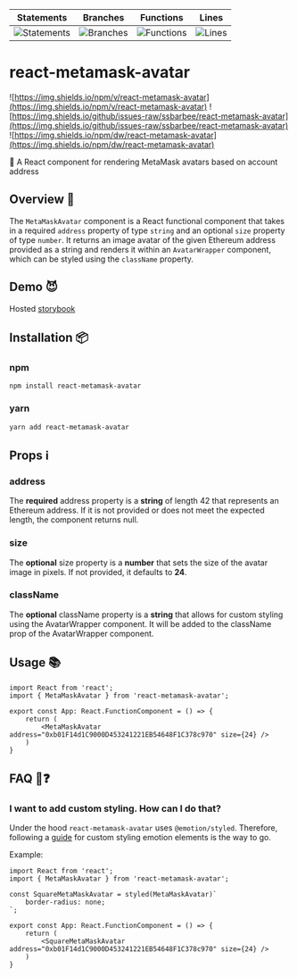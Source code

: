 | Statements                  | Branches                | Functions                 | Lines             |
| --------------------------- | ----------------------- | ------------------------- | ----------------- |
| ![Statements](https://img.shields.io/badge/statements-97.22%25-brightgreen.svg?style=flat) | ![Branches](https://img.shields.io/badge/branches-90.9%25-brightgreen.svg?style=flat) | ![Functions](https://img.shields.io/badge/functions-100%25-brightgreen.svg?style=flat) | ![Lines](https://img.shields.io/badge/lines-96.96%25-brightgreen.svg?style=flat) |

# react-metamask-avatar

![https://img.shields.io/npm/v/react-metamask-avatar](https://img.shields.io/npm/v/react-metamask-avatar)
![https://img.shields.io/github/issues-raw/ssbarbee/react-metamask-avatar](https://img.shields.io/github/issues-raw/ssbarbee/react-metamask-avatar)
![https://img.shields.io/npm/dw/react-metamask-avatar](https://img.shields.io/npm/dw/react-metamask-avatar)

🤡 A React component for rendering MetaMask avatars based on account address

## Overview 🧐

The `MetaMaskAvatar` component is a React functional component that takes in a required `address` property of type `string` and an optional `size` property of type `number`. It returns an image avatar of the given Ethereum address provided as a string and renders it within an `AvatarWrapper` component, which can be styled using the `className` property.

## Demo 😈

Hosted [storybook](https://ssbarbee.github.io/react-metamask-avatar)

## Installation 📦

### npm

```npm install react-metamask-avatar```

### yarn

```yarn add react-metamask-avatar```

## Props ℹ️

### address
The **required** address property is a **string** of length 42 that represents an Ethereum address. If it is not provided or does not meet the expected length, the component returns null.

### size
The **optional** size property is a **number** that sets the size of the avatar image in pixels. If not provided, it defaults to **24**.

### className
The **optional** className property is a **string** that allows for custom styling using the AvatarWrapper component. It will be added to the className prop of the AvatarWrapper component.

## Usage 📚

```tsx
import React from 'react';
import { MetaMaskAvatar } from 'react-metamask-avatar';

export const App: React.FunctionComponent = () => {
    return (
        <MetaMaskAvatar address="0xb01F14d1C9000D453241221EB54648F1C378c970" size={24} />
    )
}
```

## FAQ 🙋❓

### I want to add custom styling. How can I do that?

Under the hood `react-metamask-avatar` uses `@emotion/styled`. Therefore, following a [guide](https://emotion.sh/docs/styled#styling-any-component) 
for custom styling emotion elements is the way to go.

Example: 

```tsx
import React from 'react';
import { MetaMaskAvatar } from 'react-metamask-avatar';

const SquareMetaMaskAvatar = styled(MetaMaskAvatar)`
    border-radius: none;
`;

export const App: React.FunctionComponent = () => {
    return (
        <SquareMetaMaskAvatar address="0xb01F14d1C9000D453241221EB54648F1C378c970" size={24} />
    )
}
```